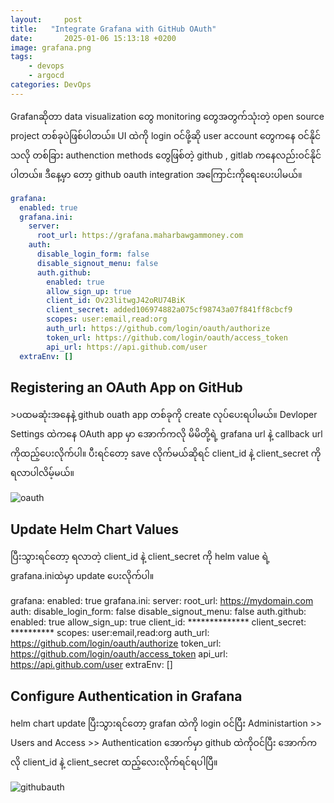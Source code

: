 ```yaml
---
layout:     post
title:   "Integrate Grafana with GitHub OAuth"
date:       2025-01-06 15:13:18 +0200
image: grafana.png
tags:
    - devops
    - argocd
categories: DevOps
---
```


<p>Grafanဆိုတာ data visualization တွေ monitoring တွေအတွက်သုံးတဲ့ open source project တစ်ခုပဲဖြစ်ပါတယ်။ UI ထဲကို login ဝင်ဖို့ဆို user account တွေကနေ ဝင်နိုင်သလို တစ်ခြား authenction methods တွေဖြစ်တဲ့ github , gitlab ကနေလည်းဝင်နိုင်ပါတယ်။ ဒီနေ့မှာ တော့ github oauth integration အကြောင်းကိုရေးပေးပါမယ်။ </p>

```yml
grafana:
  enabled: true
  grafana.ini:
    server:
      root_url: https://grafana.maharbawgammoney.com
    auth:
      disable_login_form: false
      disable_signout_menu: false
      auth.github:
        enabled: true
        allow_sign_up: true
        client_id: Ov23litwgJ42oRU74BiK
        client_secret: added106974882a075cf98743a07f841ff8cbcf9
        scopes: user:email,read:org
        auth_url: https://github.com/login/oauth/authorize
        token_url: https://github.com/login/oauth/access_token
        api_url: https://api.github.com/user
  extraEnv: []
```

<h2>Registering an OAuth App on GitHub</h2>

<p>>ပထမဆုံးအနေနဲ့ github ouath app တစ်ခုကို create လုပ်ပေးရပါမယ်။ Devloper Settings ထဲကနေ OAuth app မှာ အောက်ကလို မိမိတို့ရဲ့ grafana url နဲ့ callback url ကိုထည့်ပေးလိုက်ပါ။ ပီးရင်တော့ save လိုက်မယ်ဆိုရင် client_id နဲ့ client_secret ကိုရလာပါလိမ့်မယ်။</p>

![oauth](https://raw.githubusercontent.com/thaunghtike-share/thaunghtike-share.github.io/master/images/oauth.png)

<h2>Update Helm Chart Values</h2>

<p>ပြီးသွားရင်တော့ ရလာတဲ့ client_id နဲ့ client_secret ကို helm value ရဲ့ grafana.iniထဲမှာ update ပေးလိုက်ပါ။</p>

grafana:
  enabled: true
  grafana.ini:
    server:
      root_url: https://mydomain.com
    auth:
      disable_login_form: false
      disable_signout_menu: false
      auth.github:
        enabled: true
        allow_sign_up: true
        client_id: **************
        client_secret: **********
        scopes: user:email,read:org
        auth_url: https://github.com/login/oauth/authorize
        token_url: https://github.com/login/oauth/access_token
        api_url: https://api.github.com/user
  extraEnv: []

<h2>Configure Authentication in Grafana</h2>

<p> helm chart update ပြီးသွားရင်တော့ grafan ထဲကို login ဝင်ပြီး ​​​Administartion >> Users and Access >> Authentication အောက်မှာ github ထဲကိုဝင်ပြီး အောက်ကလို client_id နဲ့ client_secret ထည့်လေးလိုက်ရင်ရပါပြီ။ </p>

![githubauth](https://raw.githubusercontent.com/thaunghtike-share/thaunghtike-share.github.io/master/images/github_auth.png)





